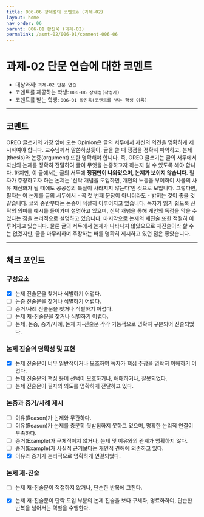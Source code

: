 ```yaml
---
title: 006-06 장제성의 코멘트a (과제-02) 
layout: home
nav_order: 06
parent: 006-01 황진욱 (과제-02)
permalink: /asmt-02/006-01/comment-006-06
---
```


# 과제-02 단문 연습에 대한 코멘트

- 대상과제: `과제-02 단문 연습`
- 코멘트를 제공하는 학생: `006-06 장제성(작성자)` 
- 코멘트를 받는 학생: `006-01 황진욱(코멘트를 받는 학생 이름)` 

---

## 코멘트

OREO 글쓰기의 가장 앞에 오는 Opinion은 글의 서두에서 자신의 의견을 명확하게 제시하여야 합니다. 교수님께서 말씀하셨듯이, 글을 쓸 때 쟁점을 정확히 파악하고, 논제(thesis)와 논증(argument) 또한 명확해야 합니다. 즉, OREO 글쓰기는 글의 서두에서 자신의 논제를 정확히 전달하여 글이 무엇을 논증하고자 하는지 알 수 있도록 해야 합니다.
하지만, 이 글에서는 글의 서두에 **쟁점만이 나와있으며, 논제가 보이지 않습니다**. 필자가 주장하고자 하는 논제는 '신탁 개념을 도입하면, 개인의 노동을 부여하여 사물의 사유 재산화가 될 때에도 공공성의 특질이 사라지지 않는다'인 것으로 보입니다. 그렇다면, 필자는 이 논제를 글의 서두에서 - 꼭 첫 번째 문장이 아니더라도 - 밝히는 것이 좋을 것 같습니다.
글의 중반부터는 논증이 적절히 이루어지고 있습니다. 독자가 읽기 쉽도록 신탁의 의미를 예시를 들어가며 설명하고 있으며, 신탁 개념을 통해 개인의 독점을 막을 수 있다는 점을 논리적으로 설명하고 있습니다.
마지막으로 논제의 재진술 또한 적절히 이루어지고 있습니다. 물론 글의 서두에서 논제가 나타나지 않았으므로 재진술이라 할 수는 없겠지만, 글을 마무리하며 주장하는 바를 명확히 제시하고 있던 점은 좋았습니다.

---

## 체크 포인트

### **구성요소**
- [x] 논제 진술문을 찾거나 식별하기 어렵다.
- [ ] 논증 진술문을 찾거나 식별하기 어렵다.
- [ ] 증거/사례 진술문을 찾거나 식별하기 어렵다.
- [ ] 논제 재-진술문을 찾거나 식별하기 어렵다.
- [ ] 논제, 논증, 증거/사례, 논제 재-진술문 각각 기능적으로 명확히 구분되어 진술되었다.

### **논제 진술의 명확성 및 표현**  
- [x] 논제 진술문이 너무 일반적이거나 모호하여 독자가 핵심 주장을 명확히 이해하기 어렵다.  
- [ ] 논제 진술문의 핵심 용어 선택이 모호하거나, 애매하거나, 잘못되었다.  
- [ ] 논제 진술문이 필자의 의도를 명확하게 전달하고 있다.  

### **논증과 증거/사례 제시**  
- [ ] 이유(Reason)가 논제와 무관하다.
- [ ] 이유(Reason)가 논제를 충분히 뒷받침하지 못하고 있으며, 명확한 논리적 연결이 부족하다.  
- [ ] 증거(Example)가 구체적이지 않거나, 논제 및 이유와의 관계가 명확하지 않다. 
- [ ] 증거(Example)가 사실적 근거보다는 개인적 견해에 의존하고 있다.  
- [x] 이유와 증거가 논리적으로 명확하게 연결되었다.  

### **논제 재-진술**  
- [ ] 논제 재-진술문이 적절하지 않거나, 단순한 반복에 그친다.   
- [x] 논제 재-진술문이 단락 도입 부분의 논제 진술을 보다 구체화, 명료화하여, 단순한 반복을 넘어서는 역할을 수행한다.  

